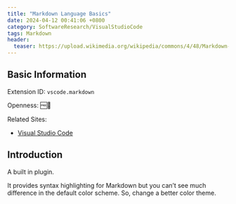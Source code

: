```yaml
---
title: "Markdown Language Basics"
date: 2024-04-12 00:41:06 +0800
category: SoftwareResearch/VisualStudioCode
tags: Markdown
header:
  teaser: https://upload.wikimedia.org/wikipedia/commons/4/48/Markdown-mark.svg
---
```


## Basic Information

Extension ID: `vscode.markdown`

Openness: 🆓📖

Related Sites:

* [Visual Studio Code](https://code.visualstudio.com/)

## Introduction

A built in plugin.

It provides syntax highlighting for Markdown but you can’t see much difference in the default color scheme. So, change a better color theme.
